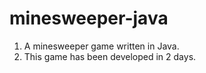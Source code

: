 # minesweeper-java
1) A minesweeper game written in Java.
2) This game has been developed in 2 days.

